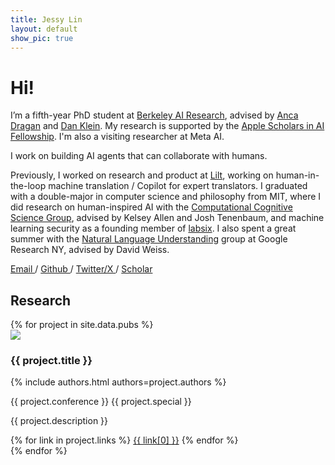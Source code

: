 ```yaml
---
title: Jessy Lin
layout: default
show_pic: true
---
```


# Hi!

I’m a fifth-year PhD student at [Berkeley AI Research](https://bair.berkeley.edu/), advised by [Anca Dragan](http://people.eecs.berkeley.edu/~anca/) and [Dan Klein](https://people.eecs.berkeley.edu/~klein/). My research is supported by the [Apple Scholars in AI Fellowship](https://machinelearning.apple.com/updates/apple-scholars-aiml-2023). I'm also a visiting researcher at Meta AI.

I work on building AI agents that can collaborate with humans.

Previously, I worked on research and product at [Lilt](https://lilt.com/research), working on human-in-the-loop machine translation / Copilot for expert translators. I graduated with a double-major in computer science and philosophy from MIT, where I did research on human-inspired AI with the [Computational Cognitive Science Group](http://cocosci.mit.edu/), advised by Kelsey Allen and Josh Tenenbaum, and machine learning security as a founding member of [labsix](http://labsix.org/). I also spent a great summer with the [Natural Language Understanding](https://research.google/teams/language/) group at Google Research NY, advised by David Weiss.

<p class="mobile-socials layoutRow">
  <a class="email" href="mailto:jessy_lin@berkeley.edu" target="_blank">
    Email
  </a>
  / <a class="github" href="https://github.com/jlin816">
    Github
  </a>
  / <a class="x" href="https://x.com/realJessyLin">
    Twitter/X
  </a>
  / <a class="scholar" href="https://scholar.google.com/citations?user=jTMUPNkAAAAJ&hl=en">
    Scholar
  </a>
</p>

## Research

<div markdown="0" class="pubs">
{% for project in site.data.pubs %}
<div class="pub layoutRow">
  <img src="{{ project.thumbnail }}"/>
  <div>
      <h3>{{ project.title }}</h3>
      <p class="authors">{% include authors.html authors=project.authors %}</p>
      <p class="info">{{ project.conference }} <span class="special">{{ project.special }}</span></p>
      <p class="description">{{ project.description }}</p>
      <div class="links">
      {% for link in project.links %}
        <a href="{{ link[1] }}">{{ link[0] }}</a>
      {% endfor %}
  </div>
</div>

</div>
{% endfor %}
</div>
